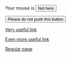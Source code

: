 Your mouse is <input type="button" value="Not here" id="buttonOne" />

<input type="button" id="doNotPush" value="Please do not push this button" onclick="evil()" />

[Very useful link](index.md)

[Even more useful link](blank.txt)

[Regular page](/#april-fools-2024)

<script>
  let buttonOne, buttonTwo;
  buttonOne = document.getElementById("buttonOne");
  buttonOne.onmouseleave = () => {
    buttonOne.value = "Not here";
  }
  buttonOne.onmouseenter = () => {
    buttonOne.value = "Here now";
  }

  buttonTwo = document.getElementById("doNotPush");
  evil = () => {
    buttonTwo.style.visibility = "hidden";
  }
</script>

<!--- Inspired by the about:robots page in Mozilla Firefox (https://mozilla.org/firefox) --->
